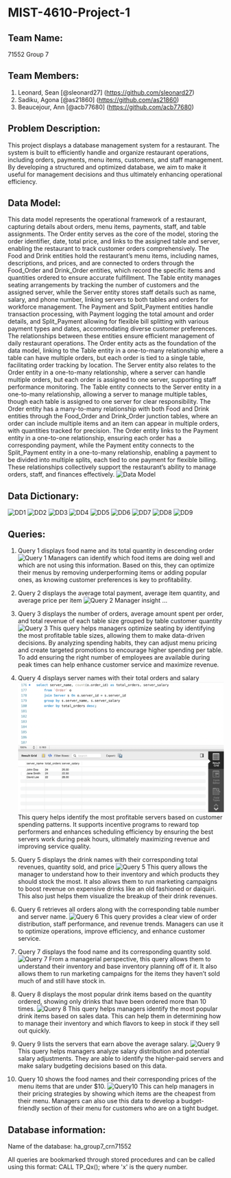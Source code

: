 # MIST-4610-Project-1

## Team Name:
71552 Group 7

## Team Members:
1. Leonard, Sean [@sleonard27] (https://github.com/sleonard27)
2. Sadiku, Agona [@as21860] (https://github.com/as21860)
3. Beaucejour, Ann [@acb77680] (https://github.com/acb77680)


## Problem Description:
This project displays a database management system for a restaurant. The system is built to efficiently handle and organize restaurant operations, including orders, payments, menu items, customers, and staff management. By developing a structured and optimized database, we aim to make it useful for management decisions and thus ultimately enhancing operational efficiency. 

## Data Model:
This data model represents the operational framework of a restaurant, capturing details about orders, menu items, payments, staff, and table assignments. The Order entity serves as the core of the model, storing the order identifier, date, total price, and links to the assigned table and server, enabling the restaurant to track customer orders comprehensively. The Food and Drink entities hold the restaurant’s menu items, including names, descriptions, and prices, and are connected to orders through the Food_Order and Drink_Order entities, which record the specific items and quantities ordered to ensure accurate fulfillment. The Table entity manages seating arrangements by tracking the number of customers and the assigned server, while the Server entity stores staff details such as name, salary, and phone number, linking servers to both tables and orders for workforce management. The Payment and Split_Payment entities handle transaction processing, with Payment logging the total amount and order details, and Split_Payment allowing for flexible bill splitting with various payment types and dates, accommodating diverse customer preferences. The relationships between these entities ensure efficient management of daily restaurant operations. 
The Order entity acts as the foundation of the data model, linking to the Table entity in a one-to-many relationship where a table can have multiple orders, but each order is tied to a single table, facilitating order tracking by location. The Server entity also relates to the Order entity in a one-to-many relationship, where a server can handle multiple orders, but each order is assigned to one server, supporting staff performance monitoring. The Table entity connects to the Server entity in a one-to-many relationship, allowing a server to manage multiple tables, though each table is assigned to one server for clear responsibility. The Order entity has a many-to-many relationship with both Food and Drink entities through the Food_Order and Drink_Order junction tables, where an order can include multiple items and an item can appear in multiple orders, with quantities tracked for precision. The Order entity links to the Payment entity in a one-to-one relationship, ensuring each order has a corresponding payment, while the Payment entity connects to the Split_Payment entity in a one-to-many relationship, enabling a payment to be divided into multiple splits, each tied to one payment for flexible billing. These relationships collectively support the restaurant’s ability to manage orders, staff, and finances effectively.
![Data Model](https://github.com/sleonard27/MIST-4610-Project-1/blob/main/DataModel.png)

## Data Dictionary:
![DD1](https://github.com/sleonard27/MIST-4610-Project-1/blob/main/DD1.png)
![DD2](https://github.com/sleonard27/MIST-4610-Project-1/blob/main/DD2.png)
![DD3](https://github.com/sleonard27/MIST-4610-Project-1/blob/main/DD3.png)
![DD4](https://github.com/sleonard27/MIST-4610-Project-1/blob/main/DD4.png)
![DD5](https://github.com/sleonard27/MIST-4610-Project-1/blob/main/DD5.png)
![DD6](https://github.com/sleonard27/MIST-4610-Project-1/blob/main/DD6.png)
![DD7](https://github.com/sleonard27/MIST-4610-Project-1/blob/main/DD7.png)
![DD8](https://github.com/sleonard27/MIST-4610-Project-1/blob/main/DD8.png)
![DD9](https://github.com/sleonard27/MIST-4610-Project-1/blob/main/DD9.png)
## Queries:
1. Query 1 displays food name and its total quantity in descending order
![Query 1](https://github.com/sleonard27/MIST-4610-Project-1/blob/main/Query1.png)
Managers can identify which food items are doing well and which are not using this information. Based on this, they can optimize their menus by removing underperforming items or adding popular ones, as knowing customer preferences is key to profitability.

2. Query 2 displays the average total payment, average item quantity, and average price per item
![Query 2](https://github.com/sleonard27/MIST-4610-Project-1/blob/main/Query2.png)
Manager insight …

3. Query 3 displays the number of orders, average amount spent per order, and total revenue of each table size grouped by table customer quantity
![Query 3](https://github.com/sleonard27/MIST-4610-Project-1/blob/main/Query2.png)
This query helps managers optimize seating by identifying the most profitable table sizes, allowing them to make data-driven decisions. By analyzing spending habits, they can adjust menu pricing and create targeted promotions to encourage higher spending per table. To add ensuring the right number of employees are available during peak times can help enhance customer service and maximize revenue.
 

4. Query 4 displays server names with their total orders and salary
![Query 4](https://raw.githubusercontent.com/sleonard27/MIST-4610-Project-1/f0dece3f3ac559225a8c3ff18d17315272cfe6ea/Screenshot1.png)
This query helps identify the most profitable servers based on customer spending patterns. It supports incentive programs to reward top performers and enhances scheduling efficiency by ensuring the best servers work during peak hours, ultimately maximizing revenue and improving service quality.


6. Query 5 displays the drink names with their corresponding total revenues, quantity sold, and price
![Query 5](https://github.com/sleonard27/MIST-4610-Project-1/blob/main/Query5.png)
This query allows the manager to understand how to their inventory and which products they should stock the most. It also allows them to run marketing campaigns to boost revenue on expensive drinks like an old fashioned or daiquiri. This also just helps them visualize the breakup of their drink revenues.

7. Query 6 retrieves all orders along with the corresponding table number and server name.
![Query 6](https://github.com/sleonard27/MIST-4610-Project-1/blob/main/Query6.png)
This query provides a clear view of order distribution, staff performance, and revenue trends. Managers can use it to optimize operations, improve efficiency, and enhance customer service.

8. Query 7 displays the food name and its corresponding quantity sold.
![Query 7](https://github.com/sleonard27/MIST-4610-Project-1/blob/main/Query7.png)
From a managerial perspective, this query allows them to understand their inventory and base inventory planning off of it. It also allows them to run marketing campaigns for the items they haven’t sold much of and still have stock in.

9. Query 8 displays the most popular drink items based on the quantity ordered, showing only drinks that have been ordered more than 10 times.
![Query 8](https://github.com/sleonard27/MIST-4610-Project-1/blob/main/Query8.png)
This query helps managers identify the most popular drink items based on sales data. This can help them in determining how to manage their inventory and which flavors to keep in stock if they sell out quickly.

10. Query 9 lists the servers that earn above the average salary.
![Query 9](https://github.com/sleonard27/MIST-4610-Project-1/blob/main/Query9.png)
This query helps managers analyze salary distribution and potential salary adjustments. They are able to identify the higher-paid servers and make salary budgeting decisions based on this data.

11. Query 10 shows the food names and their corresponding prices of the menu items that are under $10.
![Query10](https://github.com/sleonard27/MIST-4610-Project-1/blob/main/Query10.png)
This can help managers in their pricing strategies by showing which items are the cheapest from their menu. Managers can also use this data to develop a budget-friendly section of their menu for customers who are on a tight budget.


## Database information:

Name of the database: ha_group7_crn71552

All queries are bookmarked through stored procedures and can be called using this format: CALL TP_Qx(); where 'x' is the query number.

